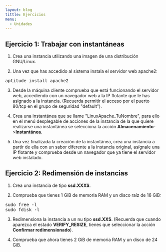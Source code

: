 ```yaml
---
layout: blog
tittle: Ejercicios
menu:
  - Unidades
---
```


## Ejercicio 1: Trabajar con instantáneas

1. Crea una instancia utilizando una imagen de una distribución GNU/Linux.

2. Una vez que has accedido al sistema instala el servidor web apache2:
<pre>
aptitude install apache2
</pre>
3. Desde la máquina cliente comprueba que está funcionando el servidor web,
accediendo con un navegador web a la IP flotante que le has asignado a la
instancia. (Recuerda permitir el acceso por el puerto 80/tcp en el grupo de
seguridad "default").

4. Crea una instantánea que se llame "LinuxApache_TuNombre", para ello en el
menú desplegable de acciones de la instancia de la que quiere realizarse una
instantánea se selecciona la acción **Almacenamiento**->**Instantánea**. 

5. Una vez finalizada la creación de la instantánea, crea una instancia a partir
de ella con un sabor diferente a la instancia original, asígnale una IP flotante
y comprueba desde un navegador que ya tiene el servidor web instalado. 

## Ejercicio 2: Redimensión de instancias

1. Crea una instancia de tipo **ssd.XXXS**.

2. Comprueba que tienes 1 GiB de memoria RAM y un disco raíz de 16 GiB:
<pre>
sudo free -l
sudo fdisk -l
</pre>
3. Redimensiona la instancia a un nu tipo **ssd.XXS**. (Recuerda que cuando
aparezca el estado **VERIFY_RESIZE**, tienes que seleccionar la acción
**Confirmar redimensionado**). 

4. Comprueba que ahora tienes 2 GiB de memoria RAM y un disco de 24 GiB.
